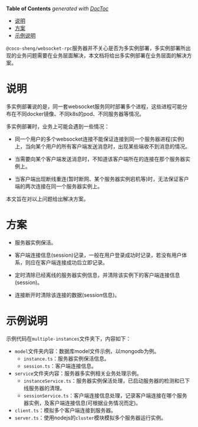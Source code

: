 <!-- START doctoc generated TOC please keep comment here to allow auto update -->
<!-- DON'T EDIT THIS SECTION, INSTEAD RE-RUN doctoc TO UPDATE -->
**Table of Contents**  *generated with [DocToc](https://github.com/thlorenz/doctoc)*

- [说明](#%E8%AF%B4%E6%98%8E)
- [方案](#%E6%96%B9%E6%A1%88)
- [示例说明](#%E7%A4%BA%E4%BE%8B%E8%AF%B4%E6%98%8E)

<!-- END doctoc generated TOC please keep comment here to allow auto update -->

`@coco-sheng/websocket-rpc`服务器并不关心是否为多实例部署，多实例部署所出现的业务问题需要在业务层面解决，本文档将给出多实例部署在业务层面的解决方案。

# 说明

多实例部署说的是，同一套websocket服务同时部署多个进程，这些进程可能分布在不同docker镜像、不同k8s的pod、不同服务器等情况。

多实例部署时，业务上可能会遇到一些情况：

- 同一个用户的多个websocket连接不能保证连接到同一个服务器进程(实例)上，当向某个用户的所有客户端发送消息时，出现某些端收不到消息的情况。

- 当需要向某个客户端发送消息时，不知道该客户端所在的连接在那个服务器实例上。

- 当客户端出现断线重连(暂时断网、某个服务器实例宕机等)时，无法保证客户端的两次连接在同一个服务器实例上。

本文旨在对以上问题给出解决方案。

# 方案

- 服务器实例保活。

- 客户端连接信息(session)记录，一般在用户登录成功时记录，若没有用户体系，则应在客户端连接成功后立即记录。

- 定时清除已经离线的服务器实例信息，并清除该实例下的客户端连接信息(session)。

- 连接断开时清除该连接的数据(session信息)。

# 示例说明
示例代码在`multiple-instances`文件夹下，内容如下：
- `model`文件夹内容：数据库model文件示例，以mongodb为例。
  - `instance.ts`：服务器实例保活信息。
  - `session.ts`：客户端连接信息。
- `service`文件夹内容：服务器多实例相关业务处理示例。
  - `instanceService.ts`：服务器实例保活处理，已启动服务器的检测和已下线服务器的清理。
  - `sessionService.ts`：客户端连接信息处理，记录客户端连接在哪个服务器实例，及客户端连接信息(可根据业务情况而定)。
- `client.ts`：模拟多个客户端连接到服务器。
- `server.ts`：使用nodejs的`cluster`模块模拟多个服务器运行实例。
